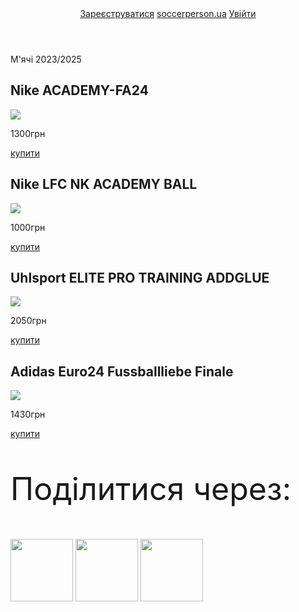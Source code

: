 <html>
    <head>
    <title>soccerperson.ua</title>
     </head>
    <body>
     <header>
        <a href="#" class="header-link">Зареєструватися</a>
        <a href="#" class="header-logo">soccerperson.ua</a>
         <a href="#" class="header-link">Увійти</a>
     </header>
     <main>
        <div class="main_header">
        <p class="header_text">
        М'ячі 2023/2025
        </p>
        </div>
      <div class="bg_img">
         <div class="card-items">
            <div class="card">
               <h2 class="card_title">Nike ACADEMY-FA24</h2>
               <img src="https://www.bing.com/th?id=OIP.bVcE5xN-ZRl5IFnp-UwmmwHaHc&w=195&h=185&c=8&rs=1&qlt=90&o=6&dpr=1.1&pid=3.1&rm=2">
               <p class="card_prize">1300грн</p>
               <a href="#" class="card_link">купити</a>
            </div> <div class="card">
               <h2 class="card_title">Nike LFC NK ACADEMY BALL</h2>
               <img src="https://th.bing.com/th/id/OIP.riunlY7RIgrJ1CJUXReBqgHaJQ?w=202&h=253&c=7&r=0&o=5&dpr=1.1&pid=1.7">
               <p class="card_prize">1000грн</p>
               <a href="#" class="card_link">купити</a>
            </div> <div class="card">
               <h2 class="card_title">Uhlsport ELITE PRO TRAINING ADDGLUE</h2>
               <img src="https://www.bing.com/th?id=OIP.0qtk2NKNzeKixLy6lQ6OhwAAAA&w=192&h=185&c=8&rs=1&qlt=90&o=6&dpr=1.1&pid=3.1&rm=2">
               <p class="card_prize">2050грн</p>
               <a href="#" class="card_link">купити</a>
            </div> <div class="card">
               <h2 class="card_title">Adidas Euro24 Fussballliebe Finale</h2>
               <img src="https://th.bing.com/th?id=OIP.fNNJeTrN889MTyjOveOJsAHaHa&w=200&h=200&c=12&rs=1&p=0&o=6&dpr=1.1&pid=23.1">
               <p class="card_prize">1430грн</p>
               <a href="#" class="card_link">купити</a>
            </div>
         </div>
      </div>
     </main>
     <footer class="end_code">
      <p style="font-size:50px">Поділитися через:</p>
      <a href="https://www.instagram.com/"><img src="https://www.bing.com/th/id/OGC.20673dfcb7895a4a4aa3e56667b3138f?pid=1.7&rurl=https%3a%2f%2fmedia0.giphy.com%2fmedia%2fdagnmwFsNlltKvFNwP%2fsource.gif&ehk=lz8ajs6kZcYkO%2bT5txCQvW6jkeheyWYEityz%2b8f0ShA%3d" height="100px"/></a>
      <a href="https://www.bing.com/ck/a?!&&p=e31c123fa2cb2bd11ad95f7403a1cb26b66ec54078909e022fc9da5dc8e3f5e9JmltdHM9MTc0MTczNzYwMA&ptn=3&ver=2&hsh=4&fclid=230be631-1728-6f5c-10ec-f28816096e05&psq=viber&u=a1aHR0cHM6Ly93d3cudmliZXIuY29tL2VuLw&ntb=1"> <img src="https://www.bing.com/th/id/OGC.befc44c377c0e584e616f4c8791586c8?pid=1.7&rurl=https%3a%2f%2fi.gifer.com%2forigin%2f4a%2f4a584cd7cefa40112c760193475caa68_w200.gif&ehk=1Ra30i1gqSNAySM4H2WXX6MFidE3Z5F%2bnBw7RPwoLSY%3d" height="100px"/></a>
       <a href="https://desktop.telegram.org/"><img src="https://www.bing.com/th/id/OGC.960c6fed9d8a7d57ab5d6fff0e2a8292?pid=1.7&rurl=https%3a%2f%2fmoein.video%2fwp-content%2fuploads%2f2022%2f12%2fTelegram-Logo-GIF-Telegram-Icon-GIF-Royalty-Free-Animated-Icon-GIF-1080px-after-effects-project.gif&ehk=9ZnTEnknoBs2ncLprFc%2fzk8iZKOaeE0dF2deiK%2bhPIk%3d" height="100px"/></a>
     </footer>
        </body>
    </html>
